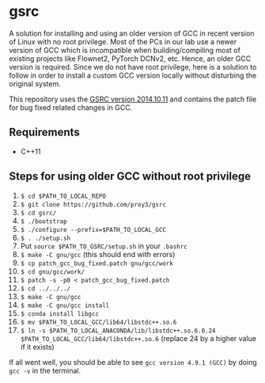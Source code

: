 # gsrc
A solution for installing and using an older version of GCC in recent version of Linux with no root privilege. Most of the PCs in our lab use a newer version of GCC which is incompatible when building/compiling most of existing projects like Flownet2, PyTorch DCNv2, etc. Hence, an older GCC version is required. Since we do not have root privilege, here is a solution to follow in order to install a custom GCC version locally without disturbing the original system.

This repository uses the [GSRC version 2014.10.11](https://ftp.gnu.org/gnu/gsrc/) and contains the patch file for bug fixed related changes in GCC.

## Requirements
- C++11

## Steps for using older GCC without root privilege
1. `$ cd $PATH_TO_LOCAL_REPO`
2. `$ git clone https://github.com/proy3/gsrc`
3. `$ cd gsrc/`
4. `$ ./bootstrap`
5. `$ ./configure --prefix=$PATH_TO_LOCAL_GCC`
6. `$ . ./setup.sh`
7. Put `source $PATH_TO_GSRC/setup.sh` in your `.bashrc`
8. `$ make -C gnu/gcc` (this should end with errors)
9. `$ cp patch_gcc_bug_fixed.patch gnu/gcc/work`
10. `$ cd gnu/gcc/work/`
11. `$ patch -s -p0 < patch_gcc_bug_fixed.patch`
12. `$ cd ../../../`
13. `$ make -C gnu/gcc`
14. `$ make -C gnu/gcc install`
15. `$ conda install libgcc`
16. `$ mv $PATH_TO_LOCAL_GCC/lib64/libstdc++.so.6`
17. `$ ln -s $PATH_TO_LOCAL_ANACONDA/lib/libstdc++.so.6.0.24 $PATH_TO_LOCAL_GCC/lib64/libstdc++.so.6` (replace 24 by a higher value if it exists)

If all went well, you should be able to see `gcc version 4.9.1 (GCC)` by doing `gcc -v` in the terminal.
